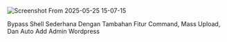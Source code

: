 ![Screenshot From 2025-05-25 15-07-15](https://github.com/user-attachments/assets/075a1738-2a4d-4e1c-8391-9c6eaab08b62)



Bypass Shell Sederhana Dengan Tambahan Fitur Command, Mass Upload, Dan Auto Add Admin Wordpress
